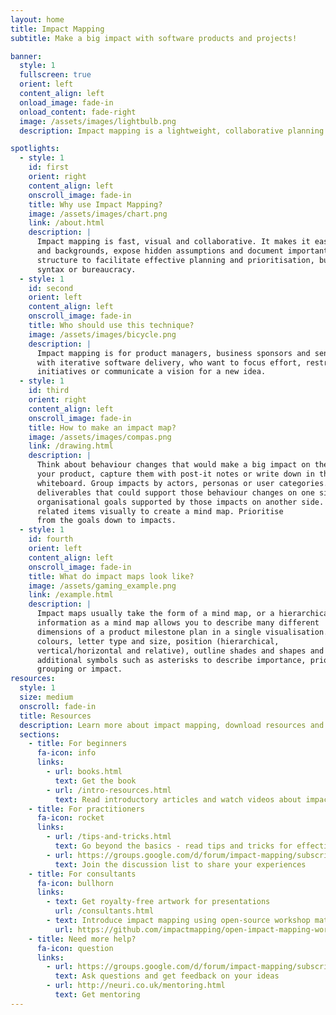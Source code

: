 ```yaml
---
layout: home
title: Impact Mapping
subtitle: Make a big impact with software products and projects!

banner:
  style: 1
  fullscreen: true
  orient: left
  content_align: left
  onload_image: fade-in
  onload_content: fade-right
  image: /assets/images/lightbulb.png
  description: Impact mapping is a lightweight, collaborative planning technique for teams that want to make a big impact with software products. It is based on user interaction design, outcome driven planning and mind mapping. Impact maps help delivery teams and stakeholders visualise roadmaps, explain how deliverables connect to user needs, and communicate how user outcomes relate to higher level organisational goals.

spotlights:
  - style: 1
    id: first
    orient: right
    content_align: left
    onscroll_image: fade-in
    title: Why use Impact Mapping?
    image: /assets/images/chart.png
    link: /about.html
    description: |
      Impact mapping is fast, visual and collaborative. It makes it easy to engage people from various roles
      and backgrounds, expose hidden assumptions and document important decisions. It provides just enough
      structure to facilitate effective planning and prioritisation, but does not get in the way with complicated
      syntax or bureaucracy.
  - style: 1
    id: second
    orient: left
    content_align: left
    onscroll_image: fade-in
    title: Who should use this technique?
    image: /assets/images/bicycle.png
    description: |
      Impact mapping is for product managers, business sponsors and senior technical leadership working
      with iterative software delivery, who want to focus effort, restructure existing
      initiatives or communicate a vision for a new idea.
  - style: 1
    id: third
    orient: right
    content_align: left
    onscroll_image: fade-in
    title: How to make an impact map? 
    image: /assets/images/compas.png
    link: /drawing.html
    description: | 
      Think about behaviour changes that would make a big impact on the users of
      your product, capture them with post-it notes or write down in the middle of a
      whiteboard. Group impacts by actors, personas or user categories. Add
      deliverables that could support those behaviour changes on one side. Add
      organisational goals supported by those impacts on another side. Connect the
      related items visually to create a mind map. Prioritise
      from the goals down to impacts.
  - style: 1
    id: fourth
    orient: left
    content_align: left
    onscroll_image: fade-in
    title: What do impact maps look like? 
    image: /assets/gaming_example.png
    link: /example.html
    description: | 
      Impact maps usually take the form of a mind map, or a hierarchical outline. Structuring
      information as a mind map allows you to describe many different
      dimensions of a product milestone plan in a single visualisation. Use
      colours, letter type and size, position (hierarchical,
      vertical/horizontal and relative), outline shades and shapes and
      additional symbols such as asterisks to describe importance, priority,
      grouping or impact.
resources:
  style: 1
  size: medium
  onscroll: fade-in
  title: Resources
  description: Learn more about impact mapping, download resources and engage with the community using the links below
  sections:
    - title: For beginners
      fa-icon: info
      links:
        - url: books.html
          text: Get the book
        - url: /intro-resources.html
          text: Read introductory articles and watch videos about impact mapping
    - title: For practitioners
      fa-icon: rocket
      links:
        - url: /tips-and-tricks.html
          text: Go beyond the basics - read tips and tricks for effective impact maps 
        - url: https://groups.google.com/d/forum/impact-mapping/subscribe
          text: Join the discussion list to share your experiences
    - title: For consultants
      fa-icon: bullhorn
      links:
        - text: Get royalty-free artwork for presentations
          url: /consultants.html
        - text: Introduce impact mapping using open-source workshop materials
          url: https://github.com/impactmapping/open-impact-mapping-workshop
    - title: Need more help?
      fa-icon: question
      links:
        - url: https://groups.google.com/d/forum/impact-mapping/subscribe
          text: Ask questions and get feedback on your ideas
        - url: http://neuri.co.uk/mentoring.html
          text: Get mentoring
---
```



